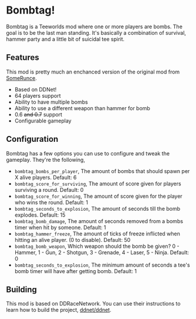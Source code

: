 # Bombtag!
Bombtag is a Teeworlds mod where one or more players are bombs. The goal is to be the last man standing. It's basically a combination of survival, hammer party and a little bit of suicidal tee spirit.

## Features
This mod is pretty much an enchanced version of the original mod from [SomeRunce](https://www.teeworlds.com/forum/viewtopic.php?id=3965).

- Based on DDNet!
- 64 players support
- Ability to have multiple bombs
- Ability to use a different weapon than hammer for bomb
- 0.6 ~~and 0.7~~ support
- Configurable gameplay

## Configuration
Bombtag has a few options you can use to configure and tweak the gameplay. They're the following,

- `bombtag_bombs_per_player`, The amount of bombs that should spawn per X alive players. Default: 6
- `bombtag_score_for_surviving`, The amount of score given for players surviving a round. Default: 0
- `bombtag_score_for_winning`, The amount of score given for the player who wins the round. Default: 1
- `bombtag_seconds_to_explosion`, The amount of seconds till the bomb explodes. Default: 15
- `bombtag_bomb_damage`, The amount of seconds removed from a bombs timer when hit by someone. Default: 1
- `bombtag_hammer_freeze`, The amount of ticks of freeze inflicted when hitting an alive player. (0 to disable). Default: 50
- `bombtag_bomb_weapon`, Which weapon should the bomb be given? 0 - Hammer, 1 - Gun, 2 - Shotgun, 3 - Grenade, 4 - Laser, 5 - Ninja. Default: 0
- `bombtag_seconds_to_explosion`, The minimum amount of seconds a tee's bomb timer will have after getting bomb. Default: 1

## Building
This mod is based on DDRaceNetwork. You can use their instructions to learn how to build the project, [ddnet/ddnet](https://github.com/ddnet/ddnet).
